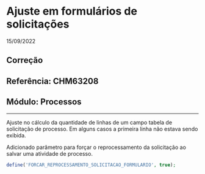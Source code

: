 # Ajuste em formulários de solicitações
15/09/2022
## Correção
## Referência: CHM63208
## Módulo: Processos
***

Ajuste no cálculo da quantidade de linhas de um campo tabela de solicitação de processo. Em alguns casos a primeira linha não estava sendo exibida.

Adicionado parâmetro para forçar o reprocessamento da solicitação ao salvar uma atividade de processo.

```php
define('FORCAR_REPROCESSAMENTO_SOLICITACAO_FORMULARIO', true);
```